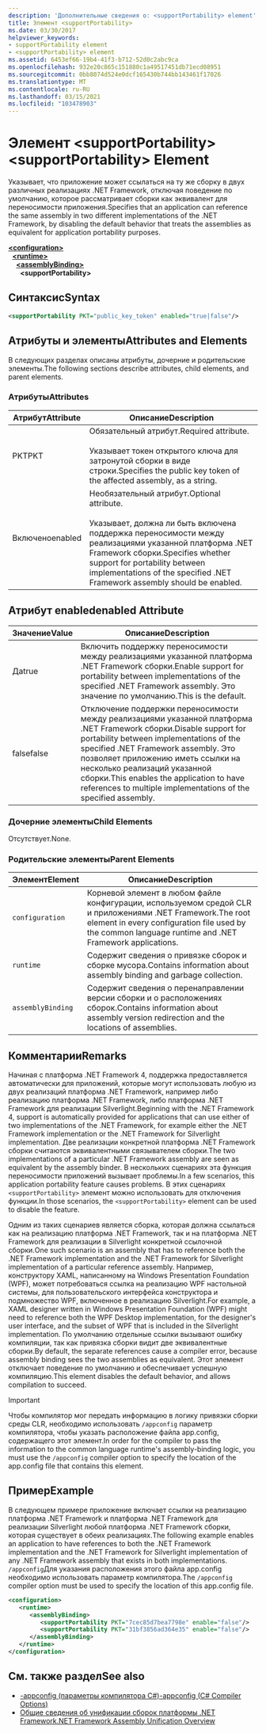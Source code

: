 ```yaml
---
description: 'Дополнительные сведения о: <supportPortability> element'
title: Элемент <supportPortability>
ms.date: 03/30/2017
helpviewer_keywords:
- supportPortability element
- <supportPortability> element
ms.assetid: 6453ef66-19b4-41f3-b712-52d0c2abc9ca
ms.openlocfilehash: 932e20c865c151880c1a49517451db71ecd08951
ms.sourcegitcommit: 0bb8074d524e0dcf165430b744bb143461f17026
ms.translationtype: MT
ms.contentlocale: ru-RU
ms.lasthandoff: 03/15/2021
ms.locfileid: "103478903"
---
```

# <a name="supportportability-element"></a><span data-ttu-id="b11a1-103">Элемент \<supportPortability></span><span class="sxs-lookup"><span data-stu-id="b11a1-103">\<supportPortability> Element</span></span>

<span data-ttu-id="b11a1-104">Указывает, что приложение может ссылаться на ту же сборку в двух различных реализациях .NET Framework, отключая поведение по умолчанию, которое рассматривает сборки как эквивалент для переносимости приложения.</span><span class="sxs-lookup"><span data-stu-id="b11a1-104">Specifies that an application can reference the same assembly in two different implementations of the .NET Framework, by disabling the default behavior that treats the assemblies as equivalent for application portability purposes.</span></span>  
  
[**\<configuration>**](../configuration-element.md)\
&nbsp;&nbsp;[**\<runtime>**](runtime-element.md)\
&nbsp;&nbsp;&nbsp;&nbsp;[**\<assemblyBinding>**](assemblybinding-element-for-runtime.md)\
&nbsp;&nbsp;&nbsp;&nbsp;&nbsp;&nbsp;**\<supportPortability>**  
  
## <a name="syntax"></a><span data-ttu-id="b11a1-105">Синтаксис</span><span class="sxs-lookup"><span data-stu-id="b11a1-105">Syntax</span></span>  
  
```xml  
<supportPortability PKT="public_key_token" enabled="true|false"/>  
```  
  
## <a name="attributes-and-elements"></a><span data-ttu-id="b11a1-106">Атрибуты и элементы</span><span class="sxs-lookup"><span data-stu-id="b11a1-106">Attributes and Elements</span></span>  

<span data-ttu-id="b11a1-107">В следующих разделах описаны атрибуты, дочерние и родительские элементы.</span><span class="sxs-lookup"><span data-stu-id="b11a1-107">The following sections describe attributes, child elements, and parent elements.</span></span>  
  
### <a name="attributes"></a><span data-ttu-id="b11a1-108">Атрибуты</span><span class="sxs-lookup"><span data-stu-id="b11a1-108">Attributes</span></span>  
  
|<span data-ttu-id="b11a1-109">Атрибут</span><span class="sxs-lookup"><span data-stu-id="b11a1-109">Attribute</span></span>|<span data-ttu-id="b11a1-110">Описание</span><span class="sxs-lookup"><span data-stu-id="b11a1-110">Description</span></span>|  
|---------------|-----------------|  
|<span data-ttu-id="b11a1-111">PKT</span><span class="sxs-lookup"><span data-stu-id="b11a1-111">PKT</span></span>|<span data-ttu-id="b11a1-112">Обязательный атрибут.</span><span class="sxs-lookup"><span data-stu-id="b11a1-112">Required attribute.</span></span><br /><br /> <span data-ttu-id="b11a1-113">Указывает токен открытого ключа для затронутой сборки в виде строки.</span><span class="sxs-lookup"><span data-stu-id="b11a1-113">Specifies the public key token of the affected assembly, as a string.</span></span>|  
|<span data-ttu-id="b11a1-114">Включено</span><span class="sxs-lookup"><span data-stu-id="b11a1-114">enabled</span></span>|<span data-ttu-id="b11a1-115">Необязательный атрибут.</span><span class="sxs-lookup"><span data-stu-id="b11a1-115">Optional attribute.</span></span><br /><br /> <span data-ttu-id="b11a1-116">Указывает, должна ли быть включена поддержка переносимости между реализациями указанной платформа .NET Framework сборки.</span><span class="sxs-lookup"><span data-stu-id="b11a1-116">Specifies whether support for portability between implementations of the specified .NET Framework assembly should be enabled.</span></span>|  
  
## <a name="enabled-attribute"></a><span data-ttu-id="b11a1-117">Атрибут enabled</span><span class="sxs-lookup"><span data-stu-id="b11a1-117">enabled Attribute</span></span>  
  
|<span data-ttu-id="b11a1-118">Значение</span><span class="sxs-lookup"><span data-stu-id="b11a1-118">Value</span></span>|<span data-ttu-id="b11a1-119">Описание</span><span class="sxs-lookup"><span data-stu-id="b11a1-119">Description</span></span>|  
|-----------|-----------------|  
|<span data-ttu-id="b11a1-120">Да</span><span class="sxs-lookup"><span data-stu-id="b11a1-120">true</span></span>|<span data-ttu-id="b11a1-121">Включить поддержку переносимости между реализациями указанной платформа .NET Framework сборки.</span><span class="sxs-lookup"><span data-stu-id="b11a1-121">Enable support for portability between implementations of the specified .NET Framework assembly.</span></span> <span data-ttu-id="b11a1-122">Это значение по умолчанию.</span><span class="sxs-lookup"><span data-stu-id="b11a1-122">This is the default.</span></span>|  
|<span data-ttu-id="b11a1-123">false</span><span class="sxs-lookup"><span data-stu-id="b11a1-123">false</span></span>|<span data-ttu-id="b11a1-124">Отключение поддержки переносимости между реализациями указанной платформа .NET Framework сборки.</span><span class="sxs-lookup"><span data-stu-id="b11a1-124">Disable support for portability between implementations of the specified .NET Framework assembly.</span></span> <span data-ttu-id="b11a1-125">Это позволяет приложению иметь ссылки на несколько реализаций указанной сборки.</span><span class="sxs-lookup"><span data-stu-id="b11a1-125">This enables the application to have references to multiple implementations of the specified assembly.</span></span>|  
  
### <a name="child-elements"></a><span data-ttu-id="b11a1-126">Дочерние элементы</span><span class="sxs-lookup"><span data-stu-id="b11a1-126">Child Elements</span></span>  

<span data-ttu-id="b11a1-127">Отсутствует.</span><span class="sxs-lookup"><span data-stu-id="b11a1-127">None.</span></span>  
  
### <a name="parent-elements"></a><span data-ttu-id="b11a1-128">Родительские элементы</span><span class="sxs-lookup"><span data-stu-id="b11a1-128">Parent Elements</span></span>  
  
|<span data-ttu-id="b11a1-129">Элемент</span><span class="sxs-lookup"><span data-stu-id="b11a1-129">Element</span></span>|<span data-ttu-id="b11a1-130">Описание</span><span class="sxs-lookup"><span data-stu-id="b11a1-130">Description</span></span>|  
|-------------|-----------------|  
|`configuration`|<span data-ttu-id="b11a1-131">Корневой элемент в любом файле конфигурации, используемом средой CLR и приложениями .NET Framework.</span><span class="sxs-lookup"><span data-stu-id="b11a1-131">The root element in every configuration file used by the common language runtime and .NET Framework applications.</span></span>|  
|`runtime`|<span data-ttu-id="b11a1-132">Содержит сведения о привязке сборок и сборке мусора.</span><span class="sxs-lookup"><span data-stu-id="b11a1-132">Contains information about assembly binding and garbage collection.</span></span>|  
|`assemblyBinding`|<span data-ttu-id="b11a1-133">Содержит сведения о перенаправлении версии сборки и о расположениях сборок.</span><span class="sxs-lookup"><span data-stu-id="b11a1-133">Contains information about assembly version redirection and the locations of assemblies.</span></span>|  
  
## <a name="remarks"></a><span data-ttu-id="b11a1-134">Комментарии</span><span class="sxs-lookup"><span data-stu-id="b11a1-134">Remarks</span></span>  

<span data-ttu-id="b11a1-135">Начиная с платформа .NET Framework 4, поддержка предоставляется автоматически для приложений, которые могут использовать любую из двух реализаций платформа .NET Framework, например либо реализацию платформа .NET Framework, либо платформа .NET Framework для реализации Silverlight.</span><span class="sxs-lookup"><span data-stu-id="b11a1-135">Beginning with the .NET Framework 4, support is automatically provided for applications that can use either of two implementations of the .NET Framework, for example either the .NET Framework implementation or the .NET Framework for Silverlight implementation.</span></span> <span data-ttu-id="b11a1-136">Две реализации конкретной платформа .NET Framework сборки считаются эквивалентными связывателем сборки.</span><span class="sxs-lookup"><span data-stu-id="b11a1-136">The two implementations of a particular .NET Framework assembly are seen as equivalent by the assembly binder.</span></span> <span data-ttu-id="b11a1-137">В нескольких сценариях эта функция переносимости приложений вызывает проблемы.</span><span class="sxs-lookup"><span data-stu-id="b11a1-137">In a few scenarios, this application portability feature causes problems.</span></span> <span data-ttu-id="b11a1-138">В этих сценариях `<supportPortability>` элемент можно использовать для отключения функции.</span><span class="sxs-lookup"><span data-stu-id="b11a1-138">In those scenarios, the `<supportPortability>` element can be used to disable the feature.</span></span>  
  
<span data-ttu-id="b11a1-139">Одним из таких сценариев является сборка, которая должна ссылаться как на реализацию платформа .NET Framework, так и на платформа .NET Framework для реализации в Silverlight конкретной ссылочной сборки.</span><span class="sxs-lookup"><span data-stu-id="b11a1-139">One such scenario is an assembly that has to reference both the .NET Framework implementation and the .NET Framework for Silverlight implementation of a particular reference assembly.</span></span> <span data-ttu-id="b11a1-140">Например, конструктору XAML, написанному на Windows Presentation Foundation (WPF), может потребоваться ссылка на реализацию WPF настольной системы, для пользовательского интерфейса конструктора и подмножество WPF, включенное в реализацию Silverlight.</span><span class="sxs-lookup"><span data-stu-id="b11a1-140">For example, a XAML designer written in Windows Presentation Foundation (WPF) might need to reference both the WPF Desktop implementation, for the designer's user interface, and the subset of WPF that is included in the Silverlight implementation.</span></span> <span data-ttu-id="b11a1-141">По умолчанию отдельные ссылки вызывают ошибку компиляции, так как привязка сборки видит две эквивалентные сборки.</span><span class="sxs-lookup"><span data-stu-id="b11a1-141">By default, the separate references cause a compiler error, because assembly binding sees the two assemblies as equivalent.</span></span> <span data-ttu-id="b11a1-142">Этот элемент отключает поведение по умолчанию и обеспечивает успешную компиляцию.</span><span class="sxs-lookup"><span data-stu-id="b11a1-142">This element disables the default behavior, and allows compilation to succeed.</span></span>  
  
> [!IMPORTANT]
> <span data-ttu-id="b11a1-143">Чтобы компилятор мог передать информацию в логику привязки сборки среды CLR, необходимо использовать `/appconfig` параметр компилятора, чтобы указать расположение файла app.config, содержащего этот элемент.</span><span class="sxs-lookup"><span data-stu-id="b11a1-143">In order for the compiler to pass the information to the common language runtime's assembly-binding logic, you must use the `/appconfig` compiler option to specify the location of the app.config file that contains this element.</span></span>  
  
## <a name="example"></a><span data-ttu-id="b11a1-144">Пример</span><span class="sxs-lookup"><span data-stu-id="b11a1-144">Example</span></span>  

<span data-ttu-id="b11a1-145">В следующем примере приложение включает ссылки на реализацию платформа .NET Framework и платформа .NET Framework для реализации Silverlight любой платформа .NET Framework сборки, которая существует в обеих реализациях.</span><span class="sxs-lookup"><span data-stu-id="b11a1-145">The following example enables an application to have references to both the .NET Framework implementation and the .NET Framework for Silverlight implementation of any .NET Framework assembly that exists in both implementations.</span></span> <span data-ttu-id="b11a1-146">`/appconfig`Для указания расположения этого файла app.config необходимо использовать параметр компилятора.</span><span class="sxs-lookup"><span data-stu-id="b11a1-146">The `/appconfig` compiler option must be used to specify the location of this app.config file.</span></span>  
  
```xml  
<configuration>  
   <runtime>  
      <assemblyBinding>  
         <supportPortability PKT="7cec85d7bea7798e" enable="false"/>  
         <supportPortability PKT="31bf3856ad364e35" enable="false"/>  
      </assemblyBinding>  
   </runtime>  
</configuration>  
```  
  
## <a name="see-also"></a><span data-ttu-id="b11a1-147">См. также раздел</span><span class="sxs-lookup"><span data-stu-id="b11a1-147">See also</span></span>

- [<span data-ttu-id="b11a1-148">-appconfig (параметры компилятора C#)</span><span class="sxs-lookup"><span data-stu-id="b11a1-148">-appconfig (C# Compiler Options)</span></span>](../../../../csharp/language-reference/compiler-options/advanced.md#applicationconfiguration)
- <span data-ttu-id="b11a1-149">[Общие сведения об унификации сборок платформы .NET Framework](/previous-versions/dotnet/netframework-4.0/db7849ey(v=vs.100))</span><span class="sxs-lookup"><span data-stu-id="b11a1-149">[.NET Framework Assembly Unification Overview](/previous-versions/dotnet/netframework-4.0/db7849ey(v=vs.100))</span></span>
